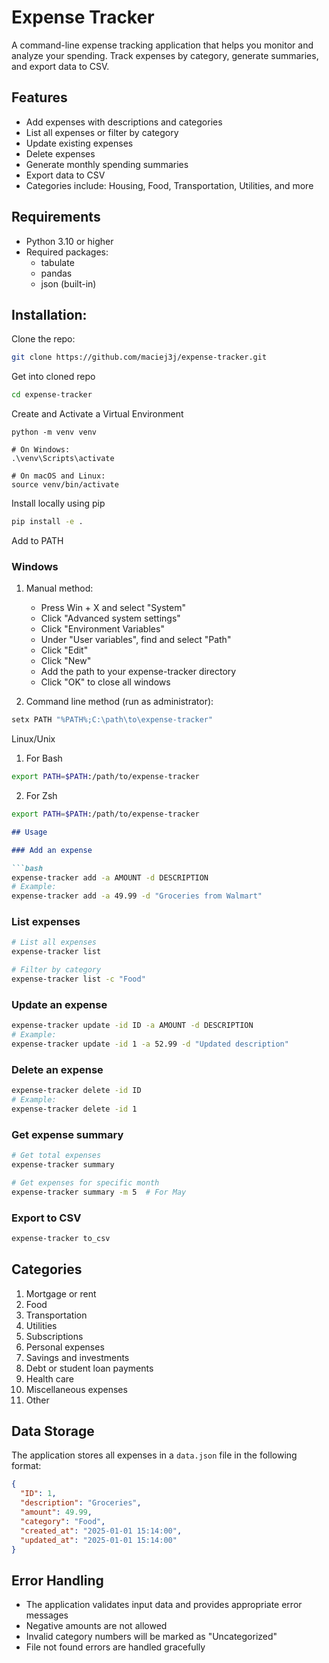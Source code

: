 # Expense Tracker

A command-line expense tracking application that helps you monitor and analyze your spending. Track expenses by
category, generate summaries, and export data to CSV.

## Features

- Add expenses with descriptions and categories
- List all expenses or filter by category
- Update existing expenses
- Delete expenses
- Generate monthly spending summaries
- Export data to CSV
- Categories include: Housing, Food, Transportation, Utilities, and more

## Requirements

- Python 3.10 or higher
- Required packages:
    - tabulate
    - pandas
    - json (built-in)

## Installation:

Clone the repo:

```bash
git clone https://github.com/maciej3j/expense-tracker.git
```

Get into cloned repo

```bash
cd expense-tracker
```
Create and Activate a Virtual Environment
```
python -m venv venv

# On Windows:
.\venv\Scripts\activate

# On macOS and Linux:
source venv/bin/activate
```
Install locally using pip

```bash
pip install -e .
```

Add to PATH

### Windows

1. Manual method:
    - Press Win + X and select "System"
    - Click "Advanced system settings"
    - Click "Environment Variables"
    - Under "User variables", find and select "Path"
    - Click "Edit"
    - Click "New"
    - Add the path to your expense-tracker directory
    - Click "OK" to close all windows

2. Command line method (run as administrator):

```bash
setx PATH "%PATH%;C:\path\to\expense-tracker"
```

Linux/Unix

1. For Bash

```bash
export PATH=$PATH:/path/to/expense-tracker
```

2. For Zsh

```bash
export PATH=$PATH:/path/to/expense-tracker
```

```markdown
## Usage

### Add an expense

```bash
expense-tracker add -a AMOUNT -d DESCRIPTION
# Example:
expense-tracker add -a 49.99 -d "Groceries from Walmart"
```

### List expenses

```bash
# List all expenses
expense-tracker list

# Filter by category
expense-tracker list -c "Food"
```

### Update an expense

```bash
expense-tracker update -id ID -a AMOUNT -d DESCRIPTION
# Example:
expense-tracker update -id 1 -a 52.99 -d "Updated description"
```

### Delete an expense

```bash
expense-tracker delete -id ID
# Example:
expense-tracker delete -id 1
```

### Get expense summary

```bash
# Get total expenses
expense-tracker summary

# Get expenses for specific month
expense-tracker summary -m 5  # For May
```

### Export to CSV

```bash
expense-tracker to_csv
```

## Categories

1. Mortgage or rent
2. Food
3. Transportation
4. Utilities
5. Subscriptions
6. Personal expenses
7. Savings and investments
8. Debt or student loan payments
9. Health care
10. Miscellaneous expenses
0. Other

## Data Storage

The application stores all expenses in a `data.json` file in the following format:

```json
{
  "ID": 1,
  "description": "Groceries",
  "amount": 49.99,
  "category": "Food",
  "created_at": "2025-01-01 15:14:00",
  "updated_at": "2025-01-01 15:14:00"
}
```

## Error Handling

- The application validates input data and provides appropriate error messages
- Negative amounts are not allowed
- Invalid category numbers will be marked as "Uncategorized"
- File not found errors are handled gracefully

